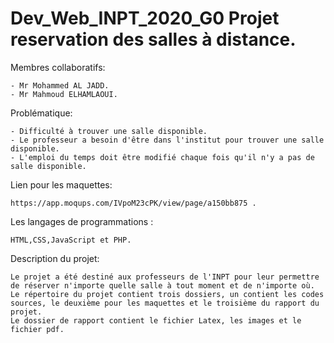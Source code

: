 # Dev_Web_INPT_2020_G0 Projet reservation des salles à distance.

Membres collaboratifs:

    - Mr Mohammed AL JADD.
    - Mr Mahmoud ELHAMLAOUI.

Problématique:
 
    - Difficulté à trouver une salle disponible.
    - Le professeur a besoin d'être dans l'institut pour trouver une salle disponible.
    - L'emploi du temps doit être modifié chaque fois qu'il n'y a pas de salle disponible.
  
Lien pour les maquettes:

    https://app.moqups.com/IVpoM23cPK/view/page/a150bb875 .

Les langages de programmations : 
    
    HTML,CSS,JavaScript et PHP.

Description du projet:

    Le projet a été destiné aux professeurs de l'INPT pour leur permettre de réserver n'importe quelle salle à tout moment et de n'importe où.
    Le répertoire du projet contient trois dossiers, un contient les codes sources, le deuxième pour les maquettes et le troisième du rapport du projet.
    Le dossier de rapport contient le fichier Latex, les images et le fichier pdf.
